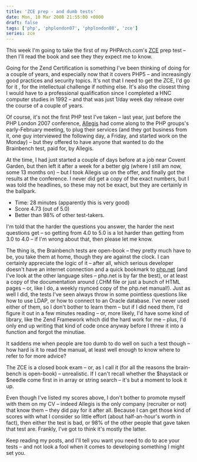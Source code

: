 ```yaml
---
title: 'ZCE prep - and dumb tests'
date: Mon, 10 Mar 2008 21:55:00 +0000
draft: false
tags: ['php', 'phplondon07', 'phplondon08', 'zce']
series: zce
---
```


This week I'm going to take the first of my PHPArch.com's [ZCE](http://www.zend.com/en/services/certification/) prep test – then I'll read the book and see they they expect me to know.

Going for the Zend Certification is something I've been thinking of doing for a couple of years, and especially now that it covers PHP5 – and increasingly good practices and security topics. It's not that I need to get the ZCE, I'd go for it , for the intellectual challenge if nothing else. It's also the closest thing I would have to a professional qualification since I completed a HNC computer studies in 1992 – and that was just 1/day week day release over the course of a couple of years.

Of course, it's not the first PHP test I've taken – last year, just before the PHP London 2007 conference, [Allegis](http://www.allegisgroup.co.uk/) had come along to the PHP groups's early-February meeting, to plug their services (and they got business from it, one guy interviewed the following day, a Friday, and started work on the Monday) – but they offered to have anyone that wanted to do the Brainbench test, paid for, by Allegis.

At the time, I had just started a couple of days before at a job near Covent Garden, but then left it after a week for a better gig (where I still am now, some 13 months on) – but I took Allegis up on the offer, and finally got the results at the conference. I never did get a copy of the exact numbers, but I was told the headlines, so these may not be exact, but they are certainly in the ballpark.

*   Time: 28 minutes (apparently this is very good)
*   Score 4.73 (out of 5.0)
*   Better than 98% of other test-takers.

I'm told that the harder the questions you answer, the harder the next questions get – so getting from 4.0 to 5.0 is a lot harder than getting from 3.0 to 4.0 – if I'm wrong about that, then please let me know.

The thing is, the Brainbench tests are open-book – they pretty much have to be, you take them at home, though they are against the clock. I can certainly appreciate the logic of it – after all, which serious developer doesn't have an internet connection and a quick bookmark to [php.net](https://php.net) (and I've look at the other language sites – php.net is by far the best), or at least a copy of the documentation around (.CHM file or just a bunch of HTML pages – or, like I do, a weekly rsynced copy of the php.net manual!). Just as well I did, the tests I've seen always throw in some pointless questions like how to use LDAP, or how to connect to an Oracle database. I've never used either of them, so I don't bother to learn them – but if I did need them, I'd figure it out in a few minutes reading – or, more likely, I'd have some kind of library, like the Zend Framework which did the hard work for me – plus, I'd only end up writing that kind of code once anyway before I threw it into a function and forgot the minutiae.

It saddens me when people are too dumb to do well on such a test though – how hard is it to read the manual, at least well enough to know where to refer to for more advice?

The ZCE is a closed book exam – or, as I call it (for all the reasons the brain-bench is open-book) – unrealistic. If I can't recall whether the $haystack or $needle come first in in array or string search – it's but a moment to look it up.

Even though I've listed my scores above, I don't bother to promote myself with them on my CV – indeed Allegis is the only company (recruiter or not) that know them – they did pay for it after all. Because I can get those kind of scores with what I consider so little effort (about half-an-hour's worth in fact), then either the test is bad, or 98% of the other people that gave taken that test are. Frankly, I've got to think it's mostly the latter.

Keep reading my posts, and I'll tell you want you need to do to ace your tests – and not look a fool when it comes to developing something I might set you.
